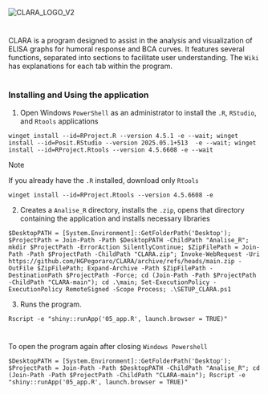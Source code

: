 ![CLARA_LOGO_V2](https://github.com/user-attachments/assets/03f2881b-700e-430e-9701-a61838e97c06)
#
CLARA is a program designed to assist in the analysis and visualization of ELISA graphs for humoral response and BCA curves.  It features several functions, separated into sections to facilitate user understanding. The `Wiki` has explanations for each tab within the program.
#
### Installing and Using the application

1. Open Windows `PowerShell` as an administrator to install the `.R`, `RStudio`, and `Rtools` applications
```
winget install --id=RProject.R --version 4.5.1 -e --wait; winget install --id=Posit.RStudio --version 2025.05.1+513  -e --wait; winget install --id=RProject.Rtools --version 4.5.6608 -e --wait

```

>[!NOTE]
>If you already have the `.R` installed, download only `Rtools`
>```
> winget install --id=RProject.Rtools --version 4.5.6608 -e
>``` 

2. Creates a `Analise_R` directory, installs the `.zip`, opens that directory containing the application and installs necessary libraries
```
$DesktopPATH = [System.Environment]::GetFolderPath('Desktop'); $ProjectPath = Join-Path -Path $DesktopPATH -ChildPath "Analise_R"; mkdir $ProjectPath -ErrorAction SilentlyContinue; $ZipFilePath = Join-Path -Path $ProjectPath -ChildPath "CLARA.zip"; Invoke-WebRequest -Uri https://github.com/HGPegoraro/CLARA/archive/refs/heads/main.zip -OutFile $ZipFilePath; Expand-Archive -Path $ZipFilePath -DestinationPath $ProjectPath -Force; cd (Join-Path -Path $ProjectPath -ChildPath "CLARA-main"); cd .\main; Set-ExecutionPolicy -ExecutionPolicy RemoteSigned -Scope Process; .\SETUP_CLARA.ps1
```

3. Runs the program.
```
Rscript -e "shiny::runApp('05_app.R', launch.browser = TRUE)"
```
#
To open the program again after closing `Windows Powershell`
```
$DesktopPATH = [System.Environment]::GetFolderPath('Desktop'); $ProjectPath = Join-Path -Path $DesktopPATH -ChildPath "Analise_R"; cd (Join-Path -Path $ProjectPath -ChildPath "CLARA-main"); Rscript -e "shiny::runApp('05_app.R', launch.browser = TRUE)"
```
